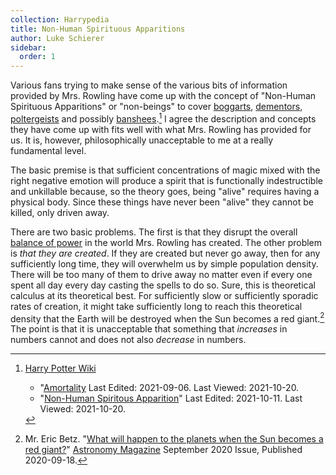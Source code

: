 ```yaml
---
collection: Harrypedia
title: Non-Human Spirituous Apparitions
author: Luke Schierer
sidebar:
  order: 1
---
```


Various fans trying to make sense of the various bits of information provided by
Mrs. Rowling have come up with the concept of "Non-Human Spirituous Apparitions"
or "non-beings" to cover [boggarts][], [dementors][], [poltergeists][] and
possibly [banshees][].[^211020-8] I agree the description and concepts they
have come up with fits well with what Mrs. Rowling has provided for us. It is,
however, philosophically unacceptable to me at a really fundamental level.

[boggarts]: /harrypedia/non-beings/boggart/
[dementors]: /harrypedia/non-beings/dementor/
[poltergeists]: /harrypedia/non-beings/poltergeist/
[banshees]: /harrypedia/non-beings/banshee/

The basic premise is that sufficient concentrations of magic mixed with the
right negative emotion will produce a spirit that is functionally indestructible
and unkillable because, so the theory goes, being "alive" requires having a
physical body. Since these things have never been "alive" they cannot be
killed, only driven away.

[balance of power]: /harrypedia/balance/

There are two basic problems. The first is that they disrupt the overall
[balance of power][] in the world Mrs. Rowling has created. The other problem
is _that they are created_. If they are created but never go away, then for
any sufficiently long time, they will overwhelm us by simple population
density. There will be too many of them to drive away no matter even if every
one spent all day every day casting the spells to do so. Sure, this is
theoretical calculus at its theoretical best. For sufficiently slow or
sufficiently sporadic rates of creation, it might take sufficiently long to
reach this theoretical density that the Earth will be destroyed when the Sun
becomes a red giant.[^211020-9] The point is that it is unacceptable that
something that _increases_ in numbers cannot and does not also _decrease_
in numbers.

[^211020-9]:
    Mr. Eric Betz.
    "[What will happen to the planets when the Sun becomes a red
    giant?](https://astronomy.com/magazine/ask-astro/2020/09/what-will-happen-to-the-planets-when-the-sun-becomes-a-red-giant)"
    [Astronomy Magazine](https://astronomy.com/) September 2020 Issue, Published
    2020-09-18.

[^211020-8]: [Harry Potter Wiki](https://harrypotter.fandom.com/wiki/)

    - "[Amortality](https://harrypotter.fandom.com/wiki/Amortality)
      Last Edited: 2021-09-06. Last Viewed: 2021-10-20.
    - "[Non-Human Spiritous Apparition](https://harrypotter.fandom.com/wiki/Non-Human_Spiritous_Apparition)"
      Last Edited: 2021-10-11. Last Viewed: 2021-10-20.
